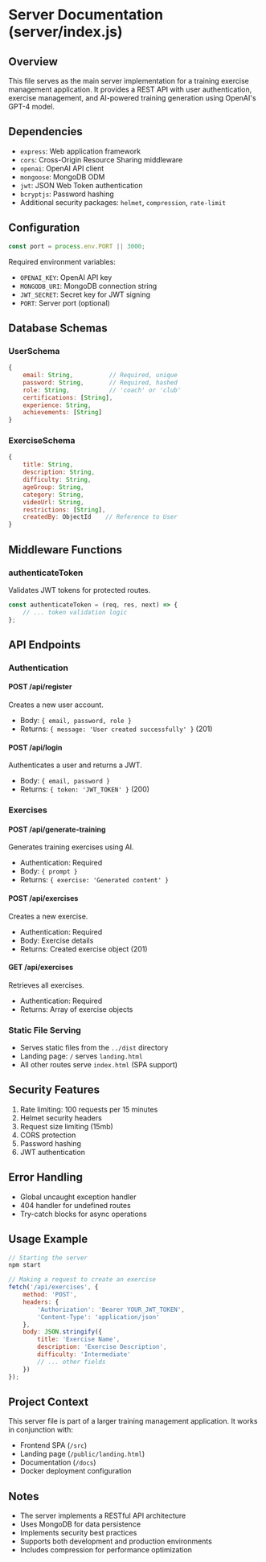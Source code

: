 # Server Documentation (server/index.js)

## Overview

This file serves as the main server implementation for a training exercise management application.
It provides a REST API with user authentication, exercise management, and AI-powered training
generation using OpenAI's GPT-4 model.

## Dependencies

- `express`: Web application framework
- `cors`: Cross-Origin Resource Sharing middleware
- `openai`: OpenAI API client
- `mongoose`: MongoDB ODM
- `jwt`: JSON Web Token authentication
- `bcryptjs`: Password hashing
- Additional security packages: `helmet`, `compression`, `rate-limit`

## Configuration

```javascript
const port = process.env.PORT || 3000;
```

Required environment variables:

- `OPENAI_KEY`: OpenAI API key
- `MONGODB_URI`: MongoDB connection string
- `JWT_SECRET`: Secret key for JWT signing
- `PORT`: Server port (optional)

## Database Schemas

### UserSchema

```javascript
{
    email: String,          // Required, unique
    password: String,       // Required, hashed
    role: String,           // 'coach' or 'club'
    certifications: [String],
    experience: String,
    achievements: [String]
}
```

### ExerciseSchema

```javascript
{
    title: String,
    description: String,
    difficulty: String,
    ageGroup: String,
    category: String,
    videoUrl: String,
    restrictions: [String],
    createdBy: ObjectId    // Reference to User
}
```

## Middleware Functions

### authenticateToken

Validates JWT tokens for protected routes.

```javascript
const authenticateToken = (req, res, next) => {
    // ... token validation logic
};
```

## API Endpoints

### Authentication

#### POST /api/register

Creates a new user account.

- Body: `{ email, password, role }`
- Returns: `{ message: 'User created successfully' }` (201)

#### POST /api/login

Authenticates a user and returns a JWT.

- Body: `{ email, password }`
- Returns: `{ token: 'JWT_TOKEN' }` (200)

### Exercises

#### POST /api/generate-training

Generates training exercises using AI.

- Authentication: Required
- Body: `{ prompt }`
- Returns: `{ exercise: 'Generated content' }`

#### POST /api/exercises

Creates a new exercise.

- Authentication: Required
- Body: Exercise details
- Returns: Created exercise object (201)

#### GET /api/exercises

Retrieves all exercises.

- Authentication: Required
- Returns: Array of exercise objects

### Static File Serving

- Serves static files from the `../dist` directory
- Landing page: `/` serves `landing.html`
- All other routes serve `index.html` (SPA support)

## Security Features

1. Rate limiting: 100 requests per 15 minutes
2. Helmet security headers
3. Request size limiting (15mb)
4. CORS protection
5. Password hashing
6. JWT authentication

## Error Handling

- Global uncaught exception handler
- 404 handler for undefined routes
- Try-catch blocks for async operations

## Usage Example

```javascript
// Starting the server
npm start

// Making a request to create an exercise
fetch('/api/exercises', {
    method: 'POST',
    headers: {
        'Authorization': 'Bearer YOUR_JWT_TOKEN',
        'Content-Type': 'application/json'
    },
    body: JSON.stringify({
        title: 'Exercise Name',
        description: 'Exercise Description',
        difficulty: 'Intermediate'
        // ... other fields
    })
});
```

## Project Context

This server file is part of a larger training management application. It works in conjunction with:

- Frontend SPA (`/src`)
- Landing page (`/public/landing.html`)
- Documentation (`/docs`)
- Docker deployment configuration

## Notes

- The server implements a RESTful API architecture
- Uses MongoDB for data persistence
- Implements security best practices
- Supports both development and production environments
- Includes compression for performance optimization
